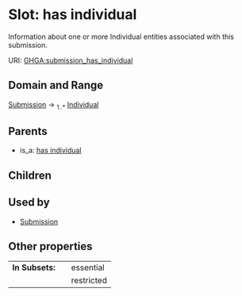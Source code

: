 
# Slot: has individual


Information about one or more Individual entities associated with this submission.

URI: [GHGA:submission_has_individual](https://w3id.org/GHGA/submission_has_individual)


## Domain and Range

[Submission](Submission.md) &#8594;  <sub>1..\*</sub> [Individual](Individual.md)

## Parents

 *  is_a: [has individual](has_individual.md)

## Children


## Used by

 * [Submission](Submission.md)

## Other properties

|  |  |  |
| --- | --- | --- |
| **In Subsets:** | | essential |
|  | | restricted |

